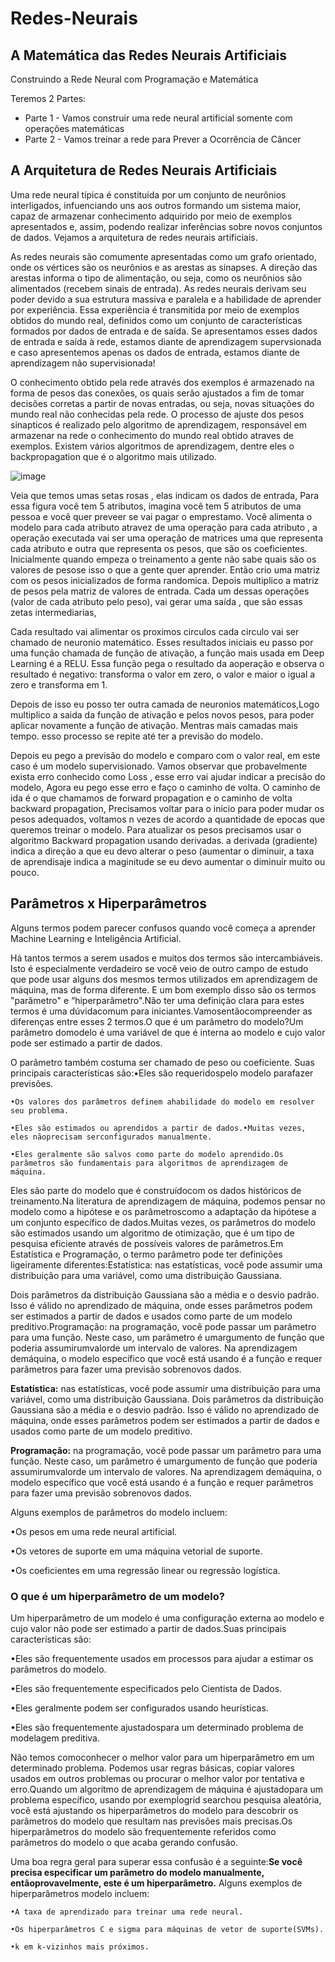 # Redes-Neurais
## A Matemática das Redes Neurais Artificiais

Construindo a Rede Neural com Programação e Matemática

Teremos 2 Partes:

- Parte 1 - Vamos construir uma rede neural artificial somente com operações matemáticas
- Parte 2 - Vamos treinar a rede para Prever a Ocorrência de Câncer

## A Arquitetura de Redes Neurais Artificiais

Uma rede neural típica é constituída por um conjunto de neurônios interligados, infuenciando uns aos outros formando um sistema maior, capaz de armazenar conhecimento adquirido por meio de exemplos apresentados e, assim, podendo realizar inferências sobre novos conjuntos de dados. Vejamos a arquitetura de redes neurais artificiais.

As redes neurais são comumente apresentadas como um grafo orientado, onde os vértices são os neurônios e as arestas as sinapses. A direção das arestas informa o tipo de alimentação, ou seja, como os neurônios são alimentados (recebem sinais de entrada). As redes neurais derivam seu poder devido a sua estrutura massiva e paralela e a habilidade de aprender por experiência. Essa experiência é transmitida por meio de exemplos obtidos do mundo real, definidos como um conjunto de características formados por dados de entrada e de saída. Se apresentamos esses dados de entrada e saída à rede, estamos diante de aprendizagem supervsionada e caso apresentemos apenas os dados de entrada, estamos diante de aprendizagem não supervisionada!

O conhecimento obtido pela rede através dos exemplos é armazenado na forma de pesos das conexões, os quais serão ajustados a fim de tomar decisões corretas a partir de novas entradas, ou seja, novas situações do mundo real não conhecidas pela rede. O processo de ajuste dos pesos sinapticos é realizado pelo algoritmo de aprendizagem, responsável em armazenar na rede o conhecimento do mundo real obtido atraves de exemplos. Existem vários algoritmos de aprendizagem, dentre eles o backpropagation que é o algoritmo mais utilizado.

![image](https://user-images.githubusercontent.com/87387315/189368271-a62a7356-a506-406a-b7a2-9d57ca744001.png)

Veia que temos umas setas rosas , elas indicam os dados de entrada, Para essa figura você tem 5 atributos, imagina você tem 5 atributos de uma pessoa e você quer preveer se vai pagar o emprestamo. Você alimenta o modelo para cada atributo atravez de uma operação para cada atributo , a operação executada vai ser uma operação de matrices uma que representa cada atributo e outra que representa os pesos, que são os coeficientes. Inicialmente quando empeza o treinamento a gente não sabe quais são os valores de pesose isso o que a gente quer aprender. Então crio uma matriz com os pesos inicializados de forma randomica. Depois multiplico a matriz de pesos pela matriz de valores de entrada. Cada um dessas operações (valor de cada atributo pelo peso), vai gerar uma saída , que são essas zetas intermediarias, 

Cada resultado vai alimentar os proximos circulos cada circulo vai ser chamado de neuronio matemático. Esses resultados iniciais eu passo por uma função chamada de função de ativação, a função mais usada em Deep Learning é a RELU. Essa função pega o resultado da aoperação e observa o resultado é negativo: transforma o valor em zero, o valor e maior o igual a zero e transforma em 1.

Depois de isso eu posso ter outra camada de neuronios matemáticos,Logo multiplico a saida da função de ativação e pelos novos pesos, para poder aplicar novamente a função de ativação. Mentras mais camadas mais tempo. esso processo se repite até ter a previsão do modelo.

Depois eu pego a previsão do modelo e comparo com o valor real, em este caso é um modelo supervisionado. Vamos observar que probavelmente exista erro conhecido como Loss , esse erro vai ajudar indicar a precisão do modelo, Agora eu pego esse erro e faço o caminho de volta. O caminho de ida é o que chamamos de forward propagation e o caminho de volta backward propagation, Precisamos voltar para o inicio para poder mudar os pesos adequados, voltamos n vezes de acordo a quantidade de epocas que queremos treinar o modelo. Para atualizar os pesos precisamos usar o algoritmo Backward propagation usando derivadas. a derivada (gradiente) indica a direção a que eu devo alterar o peso (aumentar o diminuir, a taxa de aprendisaje indica a maginitude se eu devo aumentar o diminuir muito ou pouco. 

## Parâmetros x Hiperparâmetros
Alguns termos  podem parecer confusos  quando  você  começa  a  aprender Machine Learning e Inteligência Artificial.

Há tantos termos a serem usados e muitos dos termos são intercambiáveis. Isto é especialmente verdadeiro se você veio de outro campo de estudo que pode usar alguns dos mesmos termos utilizados em aprendizagem de máquina, mas de forma diferente. E um bom exemplo disso são os termos "parâmetro" e “hiperparâmetro".Não ter uma definição clara para estes termos é uma dúvidacomum para iniciantes.Vamosentãocompreender as diferenças entre esses 2 termos.O que é um parâmetro do modelo?Um parâmetro domodelo é uma variável de que é interna ao modelo e cujo valor pode ser  estimado  a  partir  de  dados.

O  parâmetro  também  costuma  ser  chamado  de  peso  ou coeficiente. 
Suas principais características são:•Eles são requeridospelo modelo parafazer previsões.

    •Os valores dos parâmetros definem ahabilidade do modelo em resolver seu problema.

    •Eles são estimados ou aprendidos a partir de dados.•Muitas vezes, eles nãoprecisam serconfigurados manualmente.

    •Eles geralmente são salvos como parte do modelo aprendido.Os parâmetros são fundamentais para algoritmos de aprendizagem de máquina.

Eles são parte do modelo que é construídocom os dados históricos de treinamento.Na literatura de aprendizagem de máquina, podemos pensar no modelo como a hipótese e os parâmetroscomo a adaptação da hipótese a um conjunto específico de dados.Muitas vezes, os parâmetros do modelo são estimados usando um algoritmo de otimização, que é um tipo de pesquisa eficiente através de possíveis valores de parâmetros.Em Estatística e Programação, o termo parâmetro pode ter definições ligeiramente diferentes:Estatística: nas estatísticas, você pode assumir uma distribuição para uma variável, como uma distribuição Gaussiana.

Dois parâmetros da distribuição Gaussiana são a média e o desvio padrão. Isso é válido no aprendizado de máquina, onde esses parâmetros podem ser estimados a partir de dados e usados como parte de um modelo preditivo.Programação: na programação, você pode passar um parâmetro para uma função. Neste caso, um parâmetro é umargumento de função que poderia assumirumvalorde um intervalo de valores. Na aprendizagem demáquina, o modelo específico que você está usando é a função e requer parâmetros para fazer uma previsão sobrenovos dados.

**Estatística:** nas estatísticas, você pode assumir uma distribuição para uma variável, como uma distribuição Gaussiana. Dois parâmetros da distribuição Gaussiana são a média e o desvio padrão. Isso é válido no aprendizado de máquina, onde esses parâmetros podem ser estimados a partir de dados e usados como parte de um modelo preditivo.

**Programação:** na programação, você pode passar um parâmetro para uma função. Neste caso, um parâmetro é umargumento de função que poderia assumirumvalorde um intervalo de valores. Na aprendizagem demáquina, o modelo específico que você está usando é a função e requer parâmetros para fazer uma previsão sobrenovos dados.

Alguns exemplos de parâmetros do modelo incluem:

  •Os pesos em uma rede neural artificial.
  
  •Os vetores de suporte em uma máquina vetorial de suporte.

  •Os coeficientes em uma regressão linear ou regressão logística.

### O que é um hiperparâmetro de um modelo?

Um hiperparâmetro de um modelo é uma configuração externa ao modelo e cujo valor não pode ser estimado a partir de dados.Suas principais características são:

  •Eles são frequentemente usados em processos para ajudar a estimar os parâmetros do modelo.

  •Eles são frequentemente especificados pelo Cientista de Dados.

  •Eles geralmente podem ser configurados usando heurísticas.

  •Eles são frequentemente ajustadospara um determinado problema de modelagem preditiva.

Não temos comoconhecer o melhor valor para um hiperparâmetro em um determinado problema.  Podemos  usar  regras  básicas,  copiar  valores  usados  em  outros  problemas  ou procurar o melhor valor por tentativa e erro.Quando  um  algoritmo  de  aprendizagem  de  máquina  é ajustadopara  um  problema específico, usando por exemplogrid searchou pesquisa aleatória, você está ajustando os hiperparâmetros  do  modelo  para  descobrir  os  parâmetros  do  modelo  que  resultam nas previsões mais precisas.Os hiperparâmetros do modelo são frequentemente referidos como parâmetros do modelo o que acaba gerando confusão. 

Uma boa regra geral para superar essa confusão é a seguinte:**Se você precisa especificar um parâmetro do modelo manualmente, entãoprovavelmente, este é um hiperparâmetro.** Alguns exemplos de hiperparâmetros modelo incluem:

    •A taxa de aprendizado para treinar uma rede neural.

    •Os hiperparâmetros C e sigma para máquinas de vetor de suporte(SVMs).

    •k em k-vizinhos mais próximos.

